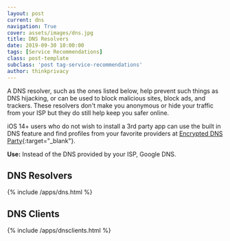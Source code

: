 ```yaml
---
layout: post
current: dns
navigation: True
cover: assets/images/dns.jpg
title: DNS Resolvers
date: 2019-09-30 10:00:00
tags: [Service Recommendations]
class: post-template
subclass: 'post tag-service-recommendations'
author: thinkprivacy
---
```


A DNS resolver, such as the ones listed below, help prevent such things as DNS hijacking, or can be used to block malicious sites, block ads, and trackers. These resolvers don't make you anonymous or hide your traffic from your ISP but they do still help keep you safer online.

iOS 14+ users who do not wish to install a 3rd party app can use the built in DNS feature and find profiles from  your favorite providers at [Encrypted DNS Party](https://encrypted-dns.party/){:target="_blank"}.

<p><strong>Use:</strong> Instead of the DNS provided by your ISP, Google DNS.</p>

## DNS Resolvers

{% include /apps/dns.html %}

## DNS Clients

{% include /apps/dnsclients.html %}